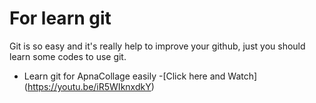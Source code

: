 # For learn git
Git is so easy and it's really help to improve your github, just you should learn some codes to use git.

- Learn git for ApnaCollage easily
  -[Click here and Watch] (https://youtu.be/iR5WIknxdkY)
